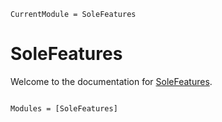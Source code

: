 ```@meta
CurrentModule = SoleFeatures
```

# SoleFeatures

Welcome to the documentation for [SoleFeatures](https://github.com/aclai-lab/SoleFeatures.jl).

```@index
```

```@autodocs
Modules = [SoleFeatures]
```
